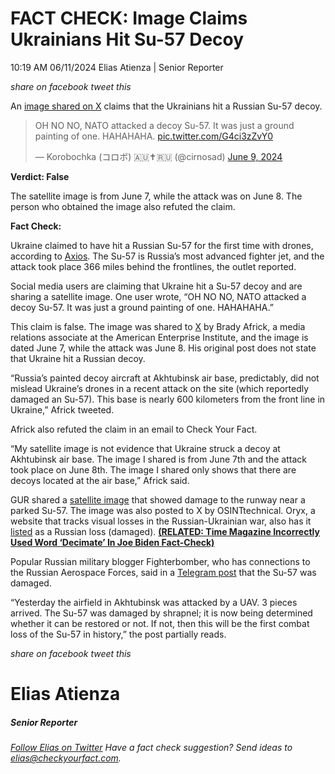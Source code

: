 FACT CHECK: Image Claims Ukrainians Hit Su-57 Decoy
===================================================

10:19 AM 06/11/2024 Elias Atienza | Senior Reporter

_share on facebook_ _tweet this_

An [image shared on X](https://x.com/cirnosad/status/1799944970843074743) claims that the Ukrainians hit a Russian Su-57 decoy.

> OH NO NO, NATO attacked a decoy Su-57. It was just a ground painting of one. HAHAHAHA. [pic.twitter.com/G4ci3zZvY0](https://t.co/G4ci3zZvY0)
> 
> — Korobochka (コロボ) 🇦🇺✝️🇷🇺 (@cirnosad) [June 9, 2024](https://twitter.com/cirnosad/status/1799944970843074743?ref_src=twsrc%5Etfw)

 

**Verdict: False**

The satellite image is from June 7, while the attack was on June 8. The person who obtained the image also refuted the claim.

**Fact Check:**

 

Ukraine claimed to have hit a Russian Su-57 for the first time with drones, according to [Axios](https://www.axios.com/2024/06/10/ukraine-strike-russian-fighter-jet-su57). The Su-57 is Russia’s most advanced fighter jet, and the attack took place 366 miles behind the frontlines, the outlet reported.

Social media users are claiming that Ukraine hit a Su-57 decoy and are sharing a satellite image. One user wrote, “OH NO NO, NATO attacked a decoy Su-57. It was just a ground painting of one. HAHAHAHA.”

This claim is false. The image was shared to [X](https://x.com/bradyafr/status/1799731913600458978) by Brady Africk, a media relations associate at the American Enterprise Institute, and the image is dated June 7, while the attack was June 8. His original post does not state that Ukraine hit a Russian decoy.

 

“Russia’s painted decoy aircraft at Akhtubinsk air base, predictably, did not mislead Ukraine’s drones in a recent attack on the site (which reportedly damaged an Su-57). This base is nearly 600 kilometers from the front line in Ukraine,” Africk tweeted.

Africk also refuted the claim in an email to Check Your Fact.

“My satellite image is not evidence that Ukraine struck a decoy at Akhtubinsk air base. The image I shared is from June 7th and the attack took place on June 8th. The image I shared only shows that there are decoys located at the air base,” Africk said.

GUR shared a [satellite image](https://t.me/DIUkraine/3953) that showed damage to the runway near a parked Su-57. The image was also posted to X by OSINTtechnical. Oryx, a website that tracks visual losses in the Russian-Ukrainian war, also has it [listed](https://www.oryxspioenkop.com/2022/03/list-of-aircraft-losses-during-2022.html) as a Russian loss (damaged). **[(RELATED: Time Magazine Incorrectly Used Word ‘Decimate’ In Joe Biden Fact-Check)](https://checkyourfact.com/2024/06/06/fact-check-time-magazine-definition-decimate-biden/)**

Popular Russian military blogger Fighterbomber, who has connections to the Russian Aerospace Forces, said in a [Telegram post](https://t.me/fighter_bomber/16995) that the Su-57 was damaged.

“Yesterday the airfield in Akhtubinsk was attacked by a UAV. 3 pieces arrived. The Su-57 was damaged by shrapnel; it is now being determined whether it can be restored or not. If not, then this will be the first combat loss of the Su-57 in history,” the post partially reads. 

_share on facebook_ _tweet this_

Elias Atienza
=============

##### Senior Reporter

_[Follow Elias on Twitter](https://twitter.com/AtienzaElias)_ _Have a fact check suggestion? Send ideas to [elias@checkyourfact.com](elias@checkyourfact.com)._